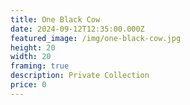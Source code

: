 ```yaml
---
title: One Black Cow
date: 2024-09-12T12:35:00.000Z
featured_image: /img/one-black-cow.jpg
height: 20
width: 20
framing: true
description: Private Collection
price: 0
---
```

